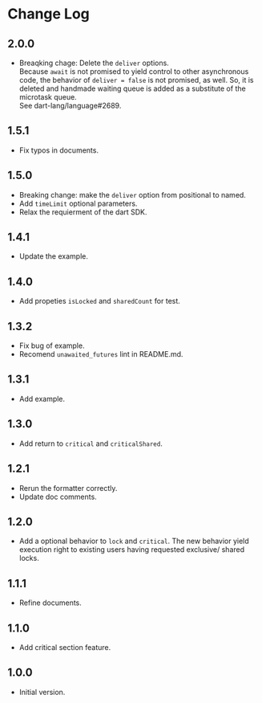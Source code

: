 # Change Log

## 2.0.0

- Breaqking chage: Delete the `deliver` options.</br>
Because `await` is not promised to yield control to other asynchronous code,
the behavior of `deliver = false` is not promised, as well. So, it is deleted
and handmade waiting queue is added as a substitute of the microtask queue.</br>
See dart-lang/language#2689.

## 1.5.1

- Fix typos in documents.

## 1.5.0

- Breaking change: make the `deliver` option from positional to named.
- Add `timeLimit` optional parameters.
- Relax the requierment of the dart SDK.

## 1.4.1

- Update the example.

## 1.4.0

- Add propeties `isLocked` and `sharedCount` for test.

## 1.3.2

- Fix bug of example.
- Recomend `unawaited_futures` lint in README.md.

## 1.3.1

- Add example.

## 1.3.0

- Add return to `critical` and `criticalShared`.

## 1.2.1

- Rerun the formatter correctly.
- Update doc comments.

## 1.2.0

- Add a optional behavior to `lock` and `critical`.
The new behavior yield execution right to existing users having
requested exclusive/ shared locks.

## 1.1.1

- Refine documents.

## 1.1.0

- Add critical section feature.

## 1.0.0

- Initial version.
